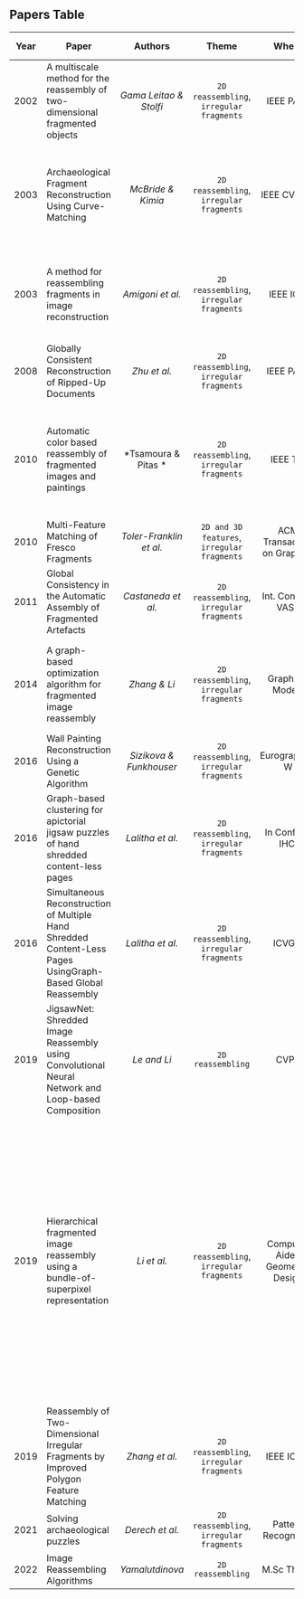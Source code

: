 ## Papers Table
| Year | Paper                                                                                                       |          Authors          |                    Theme                     |               Where               |                                                   Code                                                   |                                                                            Links                                                                            |                                                                                                                                             Descriptors                                                                                                                                             |                                         Pairwise matching                                          |                                        Global solution                                        |
|------|-------------------------------------------------------------------------------------------------------------|:-------------------------:|:--------------------------------------------:|:---------------------------------:|:--------------------------------------------------------------------------------------------------------:|:-----------------------------------------------------------------------------------------------------------------------------------------------------------:|:---------------------------------------------------------------------------------------------------------------------------------------------------------------------------------------------------------------------------------------------------------------------------------------------------:|:--------------------------------------------------------------------------------------------------:|:---------------------------------------------------------------------------------------------:|
| 2002 | A multiscale method for the reassembly of two-dimensional fragmented objects                                |  *Gama Leitao & Stolfi*   |   `2D reassembling`, `irregular fragments`   |             IEEE PAMI             |                                                   :x:                                                    |                                             [IEEExplore](https://ieeexplore.ieee.org/abstract/document/1033215)                                             |                                                                                                                                                                                                                                                                                                     |                                                                                                    |                              (Greedy) Best-first search strategy                              |
| 2003 | Archaeological Fragment Reconstruction Using Curve-Matching                                                 |     *McBride & Kimia*     |   `2D reassembling`, `irregular fragments`   |            IEEE CVPRW             |                                                   :x:                                                    |                                           [PDF](https://ieeexplore.ieee.org/stamp/stamp.jsp?tp=&arnumber=4624517)                                           |                                                                                                                                                                                                                                                                                                     |                                                                                                    | Backtracking strategies are proposed to enhance robustness of best-first search strategy |
| 2003 | A method for reassembling fragments in image reconstruction                                                 |     *Amigoni et al.*      |   `2D reassembling`, `irregular fragments`   |             IEEE ICIP             |                                                   :x:                                                    |                                             [PDF](https://ieeexplore.ieee.org/stamp/stamp.jsp?arnumber=1247311)                                             |                                                                                                 concatenate both color and curvature info in the polygonization of boundary contour pixel sequence                                                                                                  |                                                                                                    |                                                                                               | 
| 2008 | Globally Consistent Reconstruction of Ripped-Up Documents                                                   |       *Zhu et al.*        | `2D reassembling`, `irregular fragments`    |            IEEE PAMI              |                                                   :x:                                                    |             [PDF](https://ieeexplore.ieee.org/stamp/stamp.jsp?arnumber=4359312)                                                                             |                                                                                                                                                                                                                                                                                                     |                                                                                               | 
| 2010 | Automatic color based reassembly of fragmented images and paintings                                         |    *Tsamoura & Pitas *    |   `2D reassembling`, `irregular fragments`   |             IEEE TIP              |                                                   :x:                                                    |                                             [IEEExplore](https://ieeexplore.ieee.org/abstract/document/5308399)                                             |                                                                                                                 color quantization and spatial-chromatic histogram of the fragment                                                                                                                  | define as Longest Common Subsequence (LCS) problem and solve it using the Smith-Waterman algorithm |                                                                                               |
| 2010 | Multi-Feature Matching of Fresco Fragments                                                                  |  *Toler-Franklin et al.*  | `2D and 3D features`, `irregular fragments`  |    ACM Transaction on Graphics    |                                                   :x:                                                    |                                [PDF](https://gfx.cs.princeton.edu/pubs/Toler-Franklin_2010_MMO/multifeaturematch_final.pdf)                                 |                                                                                                                                                                                                                                                                                                     |                                                                                                    |                                                                                               |
| 2011 | Global Consistency in the Automatic Assembly of Fragmented Artefacts                                        |    *Castaneda et al.*     |   `2D reassembling`, `irregular fragments`   |        Int. Conf. on VAST         |                                                   :x:                                                    |                                           [page](https://gfx.cs.princeton.edu/pubs/Castaneda_2011_GCI/index.php)                                            |                                                                                                                                                                                                                                                                                                     |                                                                                                    |                                                                                               |
| 2014 | A graph-based optimization algorithm for fragmented image reassembly                                        |       *Zhang & Li*        |   `2D reassembling`, `irregular fragments`   |         Graphical Models          |                                 :x: [Demo](https://youtu.be/BKCxBfrRpt8)                                 | [PDF](https://www.sciencedirect.com/science/article/pii/S1524070314000083/pdfft?md5=a72270d240c0781bb4103ec17eb1096a&pid=1-s2.0-S1524070314000083-main.pdf) |                                                                                                 concatenate both color and curvature info in the polygonization of boundary contour pixel sequence                                                                                                  |                                                                                                    |                                                                                               |
| 2016 | Wall Painting Reconstruction Using a Genetic Algorithm                                                      |  *Sizikova & Funkhouser*  |   `2D reassembling`, `irregular fragments`   |          Eurographics W           |                                                   :x:                                                    |                                                      [PDF](https://dl.acm.org/doi/pdf/10.1145/3084547)                                                      |                                                                                                                                                                                                                                                                                                     |                                                                                                    |                                                                                               |
| 2016 | Graph-based clustering for apictorial jigsaw puzzles of hand shredded content-less pages                    |     *Lalitha et al.*      |   `2D reassembling`, `irregular fragments`   |         In Conf. on IHCI          |                                                   :x:                                                    |                                        [PDF](https://link.springer.com/content/pdf/10.1007/978-3-319-52503-7_11.pdf)                                        |                                                                                                                                                                                                                                                                                                     |                                                                                                    |                                                                                               |
| 2016 | Simultaneous Reconstruction of Multiple Hand Shredded Content-Less Pages UsingGraph-Based Global Reassembly |     *Lalitha et al.*      |   `2D reassembling`, `irregular fragments`   |              ICVGIP               |                                                   :x:                                                    |                                        [PDF](https://link.springer.com/content/pdf/10.1007/978-3-319-68124-5_7.pdf)                                         |                                                                                                                                                                                                                                                                                                     |                                                                                                    |                                                                                               |
| 2019 | JigsawNet: Shredded Image Reassembly using Convolutional Neural Network and Loop-based Composition          |        *Le and Li*        |              `2D reassembling`               |               CVPR                |                              [github](https://github.com/Lecanyu/JigsawNet)                              |                                                         [arXiv](https://arxiv.org/abs/1809.04137v1)                                                         |                                                                                                                                                                                                                                                                                                     |                                                                                                    |                                                                                               |
| 2019 | Hierarchical fragmented image reassembly using a bundle-of-superpixel representation                        |        *Li et al.*        |   `2D reassembling`, `irregular fragments`   |  Computer Aided Geometric Design  |                                                  :x:                                                     | [PDF](https://www.sciencedirect.com/science/article/pii/S0167839619300317/pdfft?md5=3c6024a10c14aec928bf118f31988918&pid=1-s2.0-S0167839619300317-main.pdf) | Represents superpixels: scale-adjustable feature to encode the geometry and texture information from a thicker stripe near the fragment boundary. Integrates the advantages from both Superpixel and Bag-of-Features (BOF) representations, and design a Bundle-of-Superpixel (BOSP) representation |                                                                                                    |                                                                                               |
| 2019 | Reassembly of Two-Dimensional Irregular Fragments by Improved Polygon Feature Matching                      |      *Zhang et al.*       |   `2D reassembling`, `irregular fragments`   |            IEEE ICAIT             |                                                   :x:                                                    |                                           [PDF](https://ieeexplore.ieee.org/stamp/stamp.jsp?tp=&arnumber=8935911)                                           |                                                                                                                                                                                                                                                                                                     |                                                                                                    |                                                                                               |
| 2021 | Solving archaeological puzzles                                                                              |      *Derech et al.*      |   `2D reassembling`, `irregular fragments`   |        Pattern Recognition        |            [page](https://cgm.technion.ac.il/Computer-Graphics-Multimedia/Software/Solving/)             |                                         [PDF](https://www.sciencedirect.com/science/article/pii/S0031320321002521)                                          |                                                                                                                                                                                                                                                                                                     |                                                                                                    |                                                                                               |
| 2022 | Image Reassembling Algorithms                                                                               |      *Yamalutdinova*      |              `2D reassembling`               |            M.Sc Thesis            | [code](https://dspace.cuni.cz/bitstream/handle/20.500.11956/175733/120426868.zip?sequence=4&isAllowed=y) |                                                [Webpage](https://dspace.cuni.cz/handle/20.500.11956/175733)                                                 |                                                                                                                                                                                                                                                                                                     |                                                                                                    |                                                                                               |
